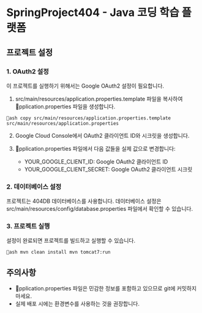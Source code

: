 ﻿# SpringProject404 - Java 코딩 학습 플랫폼

## 프로젝트 설정

### 1. OAuth2 설정

이 프로젝트를 실행하기 위해서는 Google OAuth2 설정이 필요합니다.

1. src/main/resources/application.properties.template 파일을 복사하여 pplication.properties 파일을 생성합니다.

`ash
copy src/main/resources/application.properties.template src/main/resources/application.properties
`

2. Google Cloud Console에서 OAuth2 클라이언트 ID와 시크릿을 생성합니다.

3. pplication.properties 파일에서 다음 값들을 실제 값으로 변경합니다:
   - YOUR_GOOGLE_CLIENT_ID: Google OAuth2 클라이언트 ID
   - YOUR_GOOGLE_CLIENT_SECRET: Google OAuth2 클라이언트 시크릿

### 2. 데이터베이스 설정

프로젝트는 404DB 데이터베이스를 사용합니다. 데이터베이스 설정은 src/main/resources/config/database.properties 파일에서 확인할 수 있습니다.

### 3. 프로젝트 실행

설정이 완료되면 프로젝트를 빌드하고 실행할 수 있습니다.

`ash
mvn clean install
mvn tomcat7:run
`

## 주의사항

- pplication.properties 파일은 민감한 정보를 포함하고 있으므로 git에 커밋하지 마세요.
- 실제 배포 시에는 환경변수를 사용하는 것을 권장합니다.
